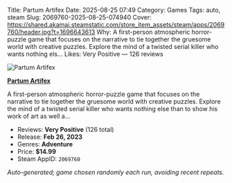 Title: Partum Artifex
Date: 2025-08-25 07:49
Category: Games
Tags: auto, steam
Slug: 2069760-2025-08-25-074940
Cover: https://shared.akamai.steamstatic.com/store_item_assets/steam/apps/2069760/header.jpg?t=1696643613
Why: A first-person atmospheric horror-puzzle game that focuses on the narrative to tie together the gruesome world with creative puzzles. Explore the mind of a twisted serial killer who wants nothing els…
Likes: Very Positive — 126 reviews

![Partum Artifex](https://shared.akamai.steamstatic.com/store_item_assets/steam/apps/2069760/header.jpg?t=1696643613)

**[Partum Artifex](https://store.steampowered.com/app/2069760/)**

A first-person atmospheric horror-puzzle game that focuses on the narrative to tie together the gruesome world with creative puzzles. Explore the mind of a twisted serial killer who wants nothing else than to show his work of art as well a…

- Reviews: **Very Positive** (126 total)
- Release: **Feb 26, 2023**
- Genres: **Adventure**
- Price: **$14.99**
- Steam AppID: `2069760`

*Auto-generated; game chosen randomly each run, avoiding recent repeats.*
